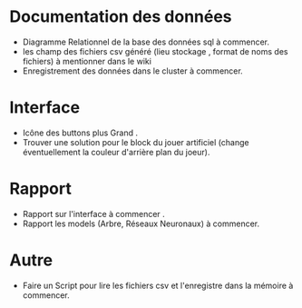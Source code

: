 # Documentation des données
- Diagramme Relationnel de la base des données sql à commencer.
- les champ des fichiers csv généré (lieu stockage , format de noms des fichiers) à mentionner dans le wiki
- Enregistrement des données dans le cluster à commencer.


# Interface
 - Icône des buttons plus Grand .
 - Trouver une solution pour  le block  du jouer artificiel (change éventuellement la couleur d'arrière plan du joeur).


# Rapport
  - Rapport sur l'interface à commencer .
  - Rapport les models  (Arbre, Réseaux Neuronaux) à commencer.

# Autre
- Faire un Script pour lire les fichiers csv et l'enregistre dans la mémoire à commencer.  

